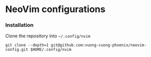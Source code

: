 # NeoVim configurations

### Installation

Clone the repository into `~/.config/nvim`

```shell
git clone --depth=1 git@github.com:vuong-cuong-phoenix/neovim-config.git $HOME/.config/nvim
```
